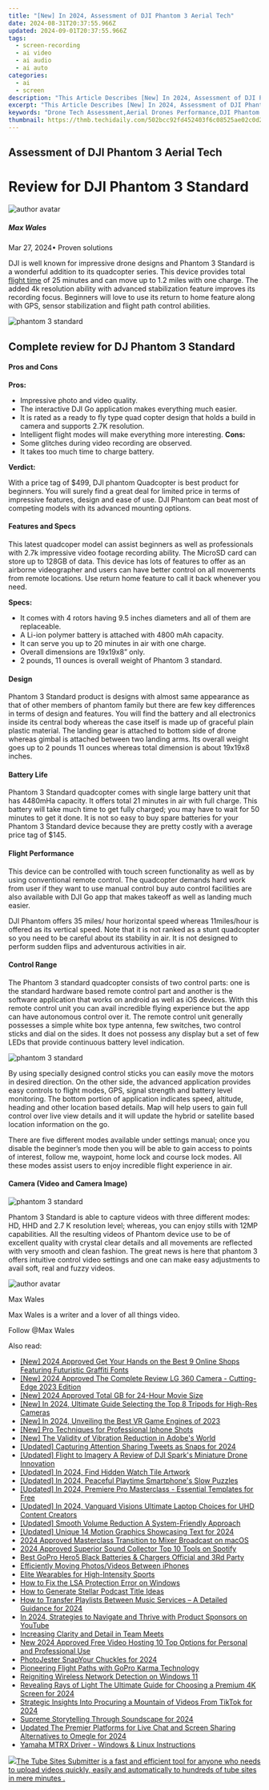 ```yaml
---
title: "[New] In 2024, Assessment of DJI Phantom 3 Aerial Tech"
date: 2024-08-31T20:37:55.966Z
updated: 2024-09-01T20:37:55.966Z
tags: 
  - screen-recording
  - ai video
  - ai audio
  - ai auto
categories: 
  - ai
  - screen
description: "This Article Describes [New] In 2024, Assessment of DJI Phantom 3 Aerial Tech"
excerpt: "This Article Describes [New] In 2024, Assessment of DJI Phantom 3 Aerial Tech"
keywords: "Drone Tech Assessment,Aerial Drones Performance,DJI Phantom Innovation,Flight Tech Evaluation,Phantom 3 Testing,UAS Technology Review,Aerial Systems Analysis"
thumbnail: https://thmb.techidaily.com/502bcc92fd452403f6c08525ae02c0d2e78a33616170701a3383a08e8dcec924.jpg
---
```


## Assessment of DJI Phantom 3 Aerial Tech

# Review for DJI Phantom 3 Standard

![author avatar](https://images.wondershare.com/filmora/article-images/max-wales-author.jpg)

##### Max Wales

 Mar 27, 2024• Proven solutions

 DJI is well known for impressive drone designs and Phantom 3 Standard is a wonderful addition to its quadcopter series. This device provides total [flight time](https://tools.techidaily.com/wondershare/filmora/download/) of 25 minutes and can move up to 1.2 miles with one charge. The added 4k resolution ability with advanced stabilization feature improves its recording focus. Beginners will love to use its return to home feature along with GPS, sensor stabilization and flight path control abilities.

![phantom 3 standard](https://images.wondershare.com/filmora/article-images/dji-phantom-3-standard.jpg)

## Complete review for DJ Phantom 3 Standard

#### Pros and Cons

**Pros:**

* Impressive photo and video quality.
* The interactive DJI Go application makes everything much easier.
* It is rated as a ready to fly type quad copter design that holds a build in camera and supports 2.7K resolution.
* Intelligent flight modes will make everything more interesting.
**Cons:**
* Some glitches during video recording are observed.
* It takes too much time to charge battery.

**Verdict:**

 With a price tag of $499, DJI phantom Quadcopter is best product for beginners. You will surely find a great deal for limited price in terms of impressive features, design and ease of use. DJI Phantom can beat most of competing models with its advanced mounting options.

#### Features and Specs

 This latest quadcoper model can assist beginners as well as professionals with 2.7k impressive video footage recording ability. The MicroSD card can store up to 128GB of data. This device has lots of features to offer as an airborne videographer and users can have better control on all movements from remote locations. Use return home feature to call it back whenever you need.

**Specs:**

* It comes with 4 rotors having 9.5 inches diameters and all of them are replaceable.
* A Li-ion polymer battery is attached with 4800 mAh capacity.
* It can serve you up to 20 minutes in air with one charge.
* Overall dimensions are 19x19x8” only.
* 2 pounds, 11 ounces is overall weight of Phantom 3 standard.

#### Design

 Phantom 3 Standard product is designs with almost same appearance as that of other members of phantom family but there are few key differences in terms of design and features. You will find the battery and all electronics inside its central body whereas the case itself is made up of graceful plain plastic material. The landing gear is attached to bottom side of drone whereas gimbal is attached between two landing arms. Its overall weight goes up to 2 pounds 11 ounces whereas total dimension is about 19x19x8 inches.

#### Battery Life

 Phantom 3 Standard quadcopter comes with single large battery unit that has 4480mHa capacity. It offers total 21 minutes in air with full charge. This battery will take much time to get fully charged; you may have to wait for 50 minutes to get it done. It is not so easy to buy spare batteries for your Phantom 3 Standard device because they are pretty costly with a average price tag of $145.

#### Flight Performance

 This device can be controlled with touch screen functionality as well as by using conventional remote control. The quadcopter demands hard work from user if they want to use manual control buy auto control facilities are also available with DJI Go app that makes takeoff as well as landing much easier.

 DJI Phantom offers 35 miles/ hour horizontal speed whereas 11miles/hour is offered as its vertical speed. Note that it is not ranked as a stunt quadcopter so you need to be careful about its stability in air. It is not designed to perform sudden flips and adventurous activities in air.

#### Control Range

 The Phantom 3 standard quadcopter consists of two control parts: one is the standard hardware based remote control part and another is the software application that works on android as well as iOS devices. With this remote control unit you can avail incredible flying experience but the app can have autonomous control over it. The remote control unit generally possesses a simple white box type antenna, few switches, two control sticks and dial on the sides. It does not possess any display but a set of few LEDs that provide continuous battery level indication.

![phantom 3 standard](https://images.wondershare.com/filmora/article-images/dji-phantom-3-standard-controller.jpg)

 By using specially designed control sticks you can easily move the motors in desired direction. On the other side, the advanced application provides easy controls to flight modes, GPS, signal strength and battery level monitoring. The bottom portion of application indicates speed, altitude, heading and other location based details. Map will help users to gain full control over live view details and it will update the hybrid or satellite based location information on the go.

 There are five different modes available under settings manual; once you disable the beginner’s mode then you will be able to gain access to points of interest, follow me, waypoint, home lock and course lock modes. All these modes assist users to enjoy incredible flight experience in air.

#### Camera (Video and Camera Image)

![phantom 3 standard](https://images.wondershare.com/filmora/article-images/dji-phantom-3-standard-camera.jpg)

 Phantom 3 Standard is able to capture videos with three different modes: HD, HHD and 2.7 K resolution level; whereas, you can enjoy stills with 12MP capabilities. All the resulting videos of Phantom device use to be of excellent quality with crystal clear details and all movements are reflected with very smooth and clean fashion. The great news is here that phantom 3 offers intuitive control video settings and one can make easy adjustments to avail soft, real and fuzzy videos.

![author avatar](https://images.wondershare.com/filmora/article-images/max-wales-author.jpg)

Max Wales

Max Wales is a writer and a lover of all things video.

Follow @Max Wales


<ins class="adsbygoogle"
     style="display:block"
     data-ad-format="autorelaxed"
     data-ad-client="ca-pub-7571918770474297"
     data-ad-slot="1223367746"></ins>



<ins class="adsbygoogle"
     style="display:block"
     data-ad-client="ca-pub-7571918770474297"
     data-ad-slot="8358498916"
     data-ad-format="auto"
     data-full-width-responsive="true"></ins>


<span class="atpl-alsoreadstyle">Also read:</span>
<div><ul>
<li><a href="https://fox-direct.techidaily.com/new-2024-approved-get-your-hands-on-the-best-9-online-shops-featuring-futuristic-graffiti-fonts/"><u>[New] 2024 Approved  Get Your Hands on the Best 9 Online Shops Featuring Futuristic Graffiti Fonts</u></a></li>
<li><a href="https://fox-direct.techidaily.com/new-2024-approved-the-complete-review-lg-360-camera-cutting-edge-2023-edition/"><u>[New] 2024 Approved  The Complete Review  LG 360 Camera - Cutting-Edge 2023 Edition</u></a></li>
<li><a href="https://fox-direct.techidaily.com/new-2024-approved-total-gb-for-24-hour-movie-size/"><u>[New] 2024 Approved  Total GB for 24-Hour Movie Size</u></a></li>
<li><a href="https://fox-direct.techidaily.com/new-in-2024-ultimate-guide-selecting-the-top-8-tripods-for-high-res-cameras/"><u>[New] In 2024, Ultimate Guide  Selecting the Top 8 Tripods for High-Res Cameras</u></a></li>
<li><a href="https://fox-direct.techidaily.com/new-in-2024-unveiling-the-best-vr-game-engines-of-2023/"><u>[New] In 2024, Unveiling the Best VR Game Engines of 2023</u></a></li>
<li><a href="https://fox-direct.techidaily.com/new-pro-techniques-for-professional-iphone-shots/"><u>[New] Pro Techniques for Professional Iphone Shots</u></a></li>
<li><a href="https://fox-direct.techidaily.com/new-the-validity-of-vibration-reduction-in-adobes-world/"><u>[New] The Validity of Vibration Reduction in Adobe's World</u></a></li>
<li><a href="https://twitter-videos.techidaily.com/updated-capturing-attention-sharing-tweets-as-snaps-for-2024/"><u>[Updated] Capturing Attention  Sharing Tweets as Snaps for 2024</u></a></li>
<li><a href="https://fox-direct.techidaily.com/updated-flight-to-imagery-a-review-of-dji-sparks-miniature-drone-innovation/"><u>[Updated] Flight to Imagery  A Review of DJI Spark's Miniature Drone Innovation</u></a></li>
<li><a href="https://facebook-video-content.techidaily.com/updated-in-2024-find-hidden-watch-tile-artwork/"><u>[Updated] In 2024, Find Hidden Watch Tile Artwork</u></a></li>
<li><a href="https://screen-video-capture.techidaily.com/updated-in-2024-peaceful-playtime-smartphones-slow-puzzles/"><u>[Updated] In 2024, Peaceful Playtime  Smartphone's Slow Puzzles</u></a></li>
<li><a href="https://fox-direct.techidaily.com/updated-in-2024-premiere-pro-masterclass-essential-templates-for-free/"><u>[Updated] In 2024, Premiere Pro Masterclass - Essential Templates for Free</u></a></li>
<li><a href="https://fox-direct.techidaily.com/updated-in-2024-vanguard-visions-ultimate-laptop-choices-for-uhd-content-creators/"><u>[Updated] In 2024, Vanguard Visions  Ultimate Laptop Choices for UHD Content Creators</u></a></li>
<li><a href="https://fox-direct.techidaily.com/updated-smooth-volume-reduction-a-system-friendly-approach/"><u>[Updated] Smooth Volume Reduction  A System-Friendly Approach</u></a></li>
<li><a href="https://fox-direct.techidaily.com/updated-unique-14-motion-graphics-showcasing-text-for-2024/"><u>[Updated] Unique 14 Motion Graphics Showcasing Text for 2024</u></a></li>
<li><a href="https://extra-support.techidaily.com/2024-approved-masterclass-transition-to-mixer-broadcast-on-macos/"><u>2024 Approved  Masterclass  Transition to Mixer Broadcast on macOS</u></a></li>
<li><a href="https://desktop-recording.techidaily.com/2024-approved-superior-sound-collector-top-10-tools-on-spotify/"><u>2024 Approved  Superior Sound Collector  Top 10 Tools on Spotify</u></a></li>
<li><a href="https://extra-information.techidaily.com/best-gopro-hero5-black-batteries-and-chargers-official-and-3rd-party/"><u>Best GoPro Hero5 Black Batteries & Chargers  Official and 3Rd Party</u></a></li>
<li><a href="https://fox-direct.techidaily.com/efficiently-moving-photosvideos-between-iphones/"><u>Efficiently Moving Photos/Videos Between iPhones</u></a></li>
<li><a href="https://fox-direct.techidaily.com/elite-wearables-for-high-intensity-sports/"><u>Elite Wearables for High-Intensity Sports</u></a></li>
<li><a href="https://win11.techidaily.com/how-to-fix-the-lsa-protection-error-on-windows/"><u>How to Fix the LSA Protection Error on Windows</u></a></li>
<li><a href="https://fox-direct.techidaily.com/how-to-generate-stellar-podcast-title-ideas/"><u>How to Generate Stellar Podcast Title Ideas</u></a></li>
<li><a href="https://some-skills.techidaily.com/how-to-transfer-playlists-between-music-services-a-detailed-guidance-for-2024/"><u>How to Transfer Playlists Between Music Services – A Detailed Guidance for 2024</u></a></li>
<li><a href="https://some-approaches.techidaily.com/in-2024-strategies-to-navigate-and-thrive-with-product-sponsors-on-youtube/"><u>In 2024, Strategies to Navigate and Thrive with Product Sponsors on YouTube</u></a></li>
<li><a href="https://extra-lessons.techidaily.com/increasing-clarity-and-detail-in-team-meets/"><u>Increasing Clarity and Detail in Team Meets</u></a></li>
<li><a href="https://ai-video-apps.techidaily.com/new-2024-approved-free-video-hosting-10-top-options-for-personal-and-professional-use/"><u>New 2024 Approved Free Video Hosting 10 Top Options for Personal and Professional Use</u></a></li>
<li><a href="https://fox-direct.techidaily.com/photojester-snapyour-chuckles-for-2024/"><u>PhotoJester  SnapYour Chuckles for 2024</u></a></li>
<li><a href="https://fox-direct.techidaily.com/pioneering-flight-paths-with-gopro-karma-technology/"><u>Pioneering Flight Paths with GoPro Karma Technology</u></a></li>
<li><a href="https://win11-tips.techidaily.com/reigniting-wireless-network-detection-on-windows-11/"><u>Reigniting Wireless Network Detection on Windows 11</u></a></li>
<li><a href="https://fox-direct.techidaily.com/revealing-rays-of-light-the-ultimate-guide-for-choosing-a-premium-4k-screen-for-2024/"><u>Revealing Rays of Light  The Ultimate Guide for Choosing a Premium 4K Screen for 2024</u></a></li>
<li><a href="https://fox-direct.techidaily.com/strategic-insights-into-procuring-a-mountain-of-videos-from-tiktok-for-2024/"><u>Strategic Insights Into Procuring a Mountain of Videos From TikTok for 2024</u></a></li>
<li><a href="https://fox-direct.techidaily.com/supreme-storytelling-through-soundscape-for-2024/"><u>Supreme Storytelling Through Soundscape for 2024</u></a></li>
<li><a href="https://voice-adjusting.techidaily.com/updated-the-premier-platforms-for-live-chat-and-screen-sharing-alternatives-to-omegle-for-2024/"><u>Updated The Premier Platforms for Live Chat and Screen Sharing Alternatives to Omegle for 2024</u></a></li>
<li><a href="https://driver-install.techidaily.com/yamaha-mtrx-driver-windows-and-linux-instructions/"><u>Yamaha MTRX Driver - Windows & Linux Instructions</u></a></li>
</ul></div>

<!-- affiliate ads begin -->
<a href="https://secure.2checkout.com/order/checkout.php?PRODS=4531356&QTY=1&AFFILIATE=108875&CART=1"><img src="https://secure.avangate.com/images/merchant/8fdd149fcaa7058caccc9c4ad5b0d89a/products/tss-box.JPG" border="0">The Tube Sites Submitter is a fast and efficient tool for anyone who needs to upload videos quickly, easily and automatically to hundreds of tube sites in mere minutes . </a>
<!-- affiliate ads end -->